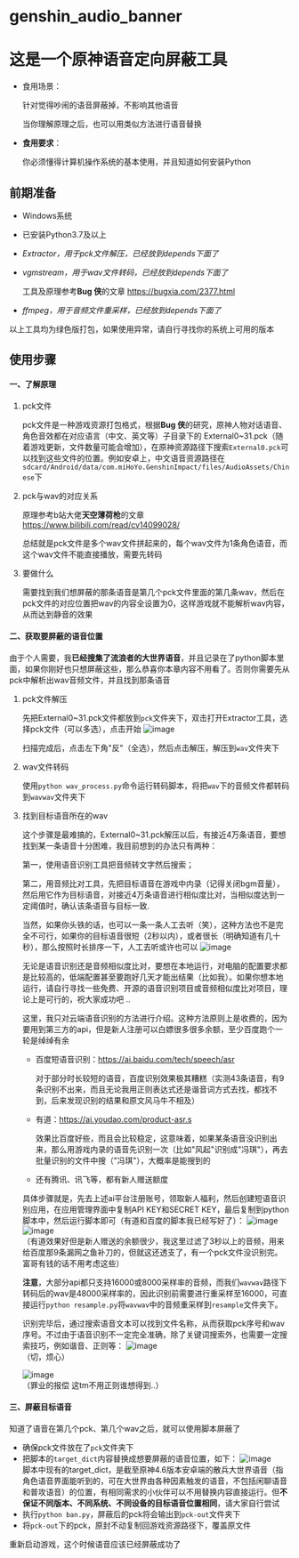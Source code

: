 # genshin_audio_banner
# 这是一个原神语音定向屏蔽工具
- 食用场景：
  
  针对觉得吵闹的语音屏蔽掉，不影响其他语音

  当你理解原理之后，也可以用类似方法进行语音替换
- **食用要求**：

  你必须懂得计算机操作系统的基本使用，并且知道如何安装Python

## 前期准备
- Windows系统
- 已安装Python3.7及以上
- *Extractor，用于pck文件解压，已经放到depends下面了*
- *vgmstream，用于wav文件转码，已经放到depends下面了*

  工具及原理参考**Bug 侠**的文章 https://bugxia.com/2377.html
- *ffmpeg，用于音频文件重采样，已经放到depends下面了*

以上工具均为绿色版打包，如果使用异常，请自行寻找你的系统上可用的版本

## 使用步骤
#### 一、了解原理
1. pck文件

   pck文件是一种游戏资源打包格式，根据**Bug 侠**的研究，原神人物对话语音、角色音效都在对应语言（中文、英文等）子目录下的 External0~31.pck（随着游戏更新，文件数量可能会增加），在原神资源路径下搜索`External0.pck`可以找到这些文件的位置。例如安卓上，中文语音资源路径在`sdcard/Android/data/com.miHoYo.GenshinImpact/files/AudioAssets/Chinese`下

2. pck与wav的对应关系

   原理参考b站大佬**天空薄荷枪**的文章 https://www.bilibili.com/read/cv14099028/

   总结就是pck文件是多个wav文件拼起来的，每个wav文件为1条角色语音，而这个wav文件不能直接播放，需要先转码

3. 要做什么

   需要找到我们想屏蔽的那条语音是第几个pck文件里面的第几条wav，然后在pck文件的对应位置把wav的内容全设置为0，这样游戏就不能解析wav内容，从而达到静音的效果
#### 二、获取要屏蔽的语音位置
由于个人需要，我**已经搜集了流浪者的大世界语音**，并且记录在了python脚本里面，如果你刚好也只想屏蔽这些，那么恭喜你本章内容不用看了。否则你需要先从pck中解析出wav音频文件，并且找到那条语音
1. pck文件解压

   先把External0~31.pck文件都放到`pck`文件夹下，双击打开Extractor工具，选择pck文件（可以多选），点击开始
   ![image](https://github.com/suroot66/genshin_audio_banner/assets/84700088/e2bfe553-78c5-4ebd-b8bd-4dd7e9285949)
   
   扫描完成后，点击左下角"反"（全选），然后点击解压，解压到`wav`文件夹下

2. wav文件转码

   使用`python wav_process.py`命令运行转码脚本，将把`wav`下的音频文件都转码到`wavwav`文件夹下

3. 找到目标语音所在的wav

   这个步骤是最难搞的，External0~31.pck解压以后，有接近4万条语音，要想找到某一条语音十分困难，我目前想到的办法只有两种：

   第一，使用语音识别工具把音频转文字然后搜索；


   第二，用音频比对工具，先把目标语音在游戏中内录（记得关闭bgm音量），然后用它作为目标语音，对接近4万条语音进行相似度比对，当相似度达到一定阈值时，确认该条语音与目标一致.

   当然，如果你头铁的话，也可以一条一条人工去听（笑），这种方法也不是完全不可行，如果你的目标语音很短（2秒以内），或者很长（明确知道有几十秒），那么按照时长排序一下，人工去听或许也可以
   ![image](https://github.com/suroot66/genshin_audio_banner/assets/84700088/158ac587-c8d8-40e7-aab9-3277355cd04f)

   无论是语音识别还是音频相似度比对，要想在本地运行，对电脑的配置要求都是比较高的，低端配置甚至要跑好几天才能出结果（比如我）。如果你想本地运行，请自行寻找一些免费、开源的语音识别项目或音频相似度比对项目，理论上是可行的，祝大家成功吧 ..
   
   这里，我只对云端语音识别的方法进行介绍。这种方法原则上是收费的，因为要用到第三方的api，但是新人注册可以白嫖很多很多余额，至少百度跑个一轮是绰绰有余
   - 百度短语音识别：https://ai.baidu.com/tech/speech/asr
  
     对于部分时长较短的语音，百度识别效果极其糟糕（实测43条语音，有9条识别不出来，而且无论我用正则表达式还是谐音词方式去找，都找不到，后来发现识别的结果和原文风马牛不相及）
   - 有道：https://ai.youdao.com/product-asr.s
  
     效果比百度好些，而且会比较稳定，这意味着，如果某条语音没识别出来，那么用游戏内录的语音先识别一次（比如"风起"识别成"冯琪"），再去批量识别的文件中搜（"冯琪"），大概率是能搜到的
   - 还有腾讯、讯飞等，都有新人赠送额度

   具体步骤就是，先去上述ai平台注册账号，领取新人福利，然后创建短语音识别应用，在应用管理界面中复制API KEY和SECRET KEY，最后复制到python脚本中，然后运行脚本即可（有道和百度的脚本我已经写好了）：
   ![image](https://github.com/suroot66/genshin_audio_banner/assets/84700088/f8d13a37-b47d-41e6-8806-2920429b7d9a)  
   ![image](https://github.com/suroot66/genshin_audio_banner/assets/84700088/509ac6cc-9314-4ce0-9bd3-4e13e4d71ea9)  
   （有道效果好但是新人赠送的余额很少，我这里过滤了3秒以上的音频，用来给百度那9条漏网之鱼补刀的，但就这还透支了，有一个pck文件没识别完。富哥有钱的话不用考虑这些）

   **注意**，大部分api都只支持16000或8000采样率的音频，而我们`wavwav`路径下转码后的wav是48000采样率的，因此识别前需要进行重采样至16000，可直接运行`python resample.py`将`wavwav`中的音频重采样到`resample`文件夹下。

   识别完毕后，通过搜索语音文本可以找到文件名称，从而获取pck序号和wav序号。不过由于语音识别不一定完全准确，除了关键词搜索外，也需要一定搜索技巧，例如谐音、正则等：
   ![image](https://github.com/suroot66/genshin_audio_banner/assets/84700088/47666b76-3ae1-486a-9fdb-0fcd2a08fe5a)  
   （切，烦心）
   
   ![image](https://github.com/suroot66/genshin_audio_banner/assets/84700088/95152055-ba4f-4c61-93e3-f415cc2a2307)   
   （罪业的报偿  这tm不用正则谁想得到..）


#### 三、屏蔽目标语音

知道了语音在第几个pck、第几个wav之后，就可以使用脚本屏蔽了

- 确保pck文件放在了`pck`文件夹下
- 把脚本的`target_dict`内容替换成想要屏蔽的语音位置，如下：
  ![image](https://github.com/suroot66/genshin_audio_banner/assets/84700088/1c11c12b-ad59-4572-8f06-3f8c3a3c242c)  
  脚本中现有的target_dict，是截至原神4.6版本安卓端的散兵大世界语音（指角色语音界面能听到的，可在大世界由各种因素触发的语音，不包括闲聊语音和普攻语音）的位置，有相同需求的小伙伴可以不用替换内容直接运行。但**不保证不同版本、不同系统、不同设备的目标语音位置相同**，请大家自行尝试
- 执行`python ban.py`，屏蔽后的pck将会输出到`pck-out`文件夹下
- 将`pck-out`下的pck，原封不动复制回游戏资源路径下，覆盖原文件

重新启动游戏，这个时候语音应该已经屏蔽成功了
